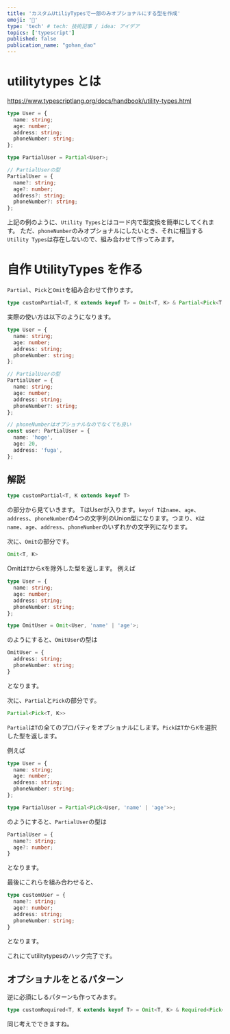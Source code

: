 ```yaml
---
title: 'カスタムUtiliyTypesで一部のみオプショナルにする型を作成'
emoji: '🦍'
type: 'tech' # tech: 技術記事 / idea: アイデア
topics: ['typescript']
published: false
publication_name: "gohan_dao"
---
```


# utilitytypes とは

https://www.typescriptlang.org/docs/handbook/utility-types.html

```ts
type User = {
  name: string;
  age: number;
  address: string;
  phoneNumber: string;
};

type PartialUser = Partial<User>;

// PartialUserの型
PartialUser = {
  name?: string;
  age?: number;
  address?: string;
  phoneNumber?: string;
};
```

上記の例のように、`Utility Types`とはコード内で型変換を簡単にしてくれます。
ただ、`phoneNumber`のみオプショナルにしたいとき、それに相当する`Utility Types`は存在しないので、組み合わせて作ってみます。

# 自作 UtilityTypes を作る

`Partial`、`Pick`と`Omit`を組み合わせて作ります。

```ts
type customPartial<T, K extends keyof T> = Omit<T, K> & Partial<Pick<T, K>>;
```

実際の使い方は以下のようになります。

```ts
type User = {
  name: string;
  age: number;
  address: string;
  phoneNumber: string;
};

// PartialUserの型
PartialUser = {
  name: string;
  age: number;
  address: string;
  phoneNumber?: string;
};

// phoneNumberはオプショナルなのでなくても良い
const user: PartialUser = {
  name: 'hoge',
  age: 20,
  address: 'fuga',
};
```

## 解説
```ts
type customPartial<T, K extends keyof T>
 ```
 の部分から見ていきます。
TはUserが入ります。`keyof T`は`name`、`age`、`address`、`phoneNumber`の4つの文字列のUnion型になります。つまり、`K`は`name`、`age`、`address`、`phoneNumber`のいずれかの文字列になります。

次に、`Omit`の部分です。
```ts
Omit<T, K>
```
Omitは`T`から`K`を除外した型を返します。
例えば
```ts
type User = {
  name: string;
  age: number;
  address: string;
  phoneNumber: string;
};

type OmitUser = Omit<User, 'name' | 'age'>;
```
のようにすると、`OmitUser`の型は
```ts
OmitUser = {
  address: string;
  phoneNumber: string;
}
```
となります。

次に、`Partial`と`Pick`の部分です。
```ts
Partial<Pick<T, K>>
```
`Partial`は`T`の全てのプロパティをオプショナルにします。`Pick`は`T`から`K`を選択した型を返します。

例えば
```ts
type User = {
  name: string;
  age: number;
  address: string;
  phoneNumber: string;
};

type PartialUser = Partial<Pick<User, 'name' | 'age'>>;
```

のようにすると、`PartialUser`の型は
```ts
PartialUser = {
  name?: string;
  age?: number;
}
```
となります。

最後にこれらを組み合わせると、
```ts
type customUser = {
  name?: string;
  age?: number;
  address: string;
  phoneNumber: string;
}
```

となります。


これにてutilitytypesのハック完了です。

## オプショナルをとるパターン
逆に必須にしるパターンも作ってみます。

```ts
type customRequired<T, K extends keyof T> = Omit<T, K> & Required<Pick<T, K>>;
```
同じ考えでできますね。